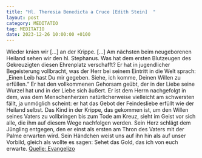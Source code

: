 ```yaml
---
title: "Hl. Theresia Benedicta a Cruce [Edith Stein]  "
layout: post
category: MEDITATIO
tag: MEDITATIO
date: 2023-12-26 10:00:00 +0100
---
```

Wieder knien wir […] an der Krippe. […] Am nächsten beim neugeborenen Heiland sehen wir den hl. Stephanus. Was hat dem ersten Blutzeugen des Gekreuzigten diesen Ehrenplatz verschafft? Er hat in jugendlicher Begeisterung vollbracht, was der Herr bei seinem Eintritt in die Welt sprach: „Einen Leib hast Du mir gegeben.<!--more--> Siehe, ich komme, Deinen Willen zu erfüllen.“ Er hat den vollkommenen Gehorsam geübt, der in der Liebe seine Wurzel hat und in der Liebe sich äußert. Er ist dem Herrn nachgefolgt in dem, was dem Menschenherzen natürlicherweise vielleicht am schwersten fällt, ja unmöglich scheint: er hat das Gebot der Feindesliebe erfüllt wie der Heiland selbst. Das Kind in der Krippe, das gekommen ist, um den Willen seines Vaters zu vollbringen bis zum Tode am Kreuz, sieht im Geist vor sich alle, die ihm auf diesem Wege nachfolgen werden. Sein Herz schlägt dem Jüngling entgegen, den er einst als ersten am Thron des Vaters mit der Palme erwarten wird. Sein Händchen weist uns auf ihn hin als auf unser Vorbild, gleich als wollte es sagen: Sehet das Gold, das ich von euch erwarte.
[Quelle: Evangelizo](https://evangeliumtagfuertag.org/DE/gospel)